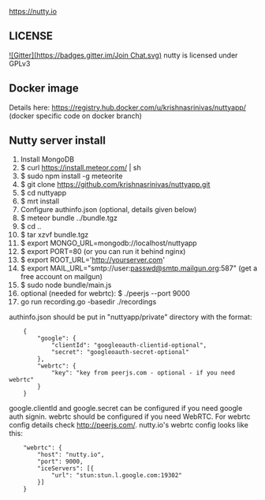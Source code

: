 https://nutty.io

LICENSE
-------
[![Gitter](https://badges.gitter.im/Join Chat.svg)](https://gitter.im/krishnasrinivas/nuttyapp?utm_source=badge&utm_medium=badge&utm_campaign=pr-badge&utm_content=badge)
nutty is licensed under GPLv3

Docker image
------------
Details here: https://registry.hub.docker.com/u/krishnasrinivas/nuttyapp/
(docker specific code on docker branch)

Nutty server install
--------------------

1.  Install MongoDB
2.  $ curl https://install.meteor.com/ | sh
3.  $ sudo npm install -g meteorite
4.  $ git clone https://github.com/krishnasrinivas/nuttyapp.git
5.  $ cd nuttyapp
6.  $ mrt install
7.  Configure authinfo.json (optional, details given below)
8.  $ meteor bundle ../bundle.tgz
9.  $ cd ..
10. $ tar xzvf bundle.tgz
11. $ export MONGO_URL=mongodb://localhost/nuttyapp
12. $ export PORT=80
      (or you can run it behind nginx)
13. $ export ROOT_URL='http://yourserver.com'
14. $ export MAIL_URL="smtp://user:passwd@smtp.mailgun.org:587"
      (get a free account on mailgun)
15. $ sudo node bundle/main.js
16. optional (needed for webrtc): $ ./peerjs --port 9000
17. go run recording.go -basedir ./recordings

authinfo.json should be put in "nuttyapp/private" directory with the format:

        {
            "google": {
                "clientId": "googleoauth-clientid-optional",
                "secret": "googleoauth-secret-optional"
            },
            "webrtc": {
                "key": "key from peerjs.com - optional - if you need webrtc"
            }
        }

google.clientId and google.secret can be configured if you need google auth signin.
webrtc should be configured if you need WebRTC. For webrtc config details check http://peerjs.com/.
nutty.io's webrtc config looks like this:

        "webrtc": {
            "host": "nutty.io",
            "port": 9000,
            "iceServers": [{
                "url": "stun:stun.l.google.com:19302"
            }]
        }
